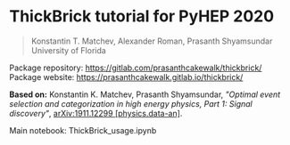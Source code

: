 # ThickBrick tutorial for PyHEP 2020
> Konstantin T. Matchev, Alexander Roman, Prasanth Shyamsundar  
> University of Florida

Package repository: https://gitlab.com/prasanthcakewalk/thickbrick/  
Package website: https://prasanthcakewalk.gitlab.io/thickbrick/

**Based on:** Konstantin K. Matchev, Prasanth Shyamsundar, _"Optimal event selection and categorization in high energy physics, Part 1: Signal discovery"_, [arXiv:1911.12299 [physics.data-an]](https://arxiv.org/abs/1911.12299).

Main notebook: ThickBrick_usage.ipynb
